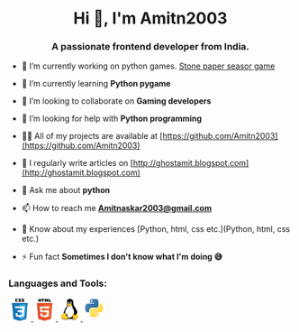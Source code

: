 <h1 align="center">Hi 👋, I'm Amitn2003</h1>
<h3 align="center">A passionate frontend developer from India.</h3>

- 🔭 I’m currently working on python games. [Stone paper seasor game](https://github.com/Amitn2003/Stone-paper-seasor-game)

- 🌱 I’m currently learning **Python pygame**

- 👯 I’m looking to collaborate on **Gaming developers**

- 🤝 I’m looking for help with **Python programming**

- 👨‍💻 All of my projects are available at [https://github.com/Amitn2003](https://github.com/Amitn2003)

- 📝 I regularly write articles on [http://ghostamit.blogspot.com](http://ghostamit.blogspot.com)

- 💬 Ask me about **python**

- 📫 How to reach me **Amitnaskar2003@gmail.com**

- 📄 Know about my experiences [Python, html, css etc.](Python, html, css etc.)

- ⚡ Fun fact **Sometimes I don't know what I'm doing 😅**


<h3 align="left">Languages and Tools:</h3>
<p align="left"> <a href="https://www.w3schools.com/css/" target="_blank"> <img src="https://raw.githubusercontent.com/devicons/devicon/master/icons/css3/css3-original-wordmark.svg" alt="css3" width="40" height="40"/> </a> <a href="https://www.w3.org/html/" target="_blank"> <img src="https://raw.githubusercontent.com/devicons/devicon/master/icons/html5/html5-original-wordmark.svg" alt="html5" width="40" height="40"/> </a> <a href="https://www.linux.org/" target="_blank"> <img src="https://raw.githubusercontent.com/devicons/devicon/master/icons/linux/linux-original.svg" alt="linux" width="40" height="40"/> </a> <a href="https://www.python.org" target="_blank"> <img src="https://raw.githubusercontent.com/devicons/devicon/master/icons/python/python-original.svg" alt="python" width="40" height="40"/> </a> </p>
